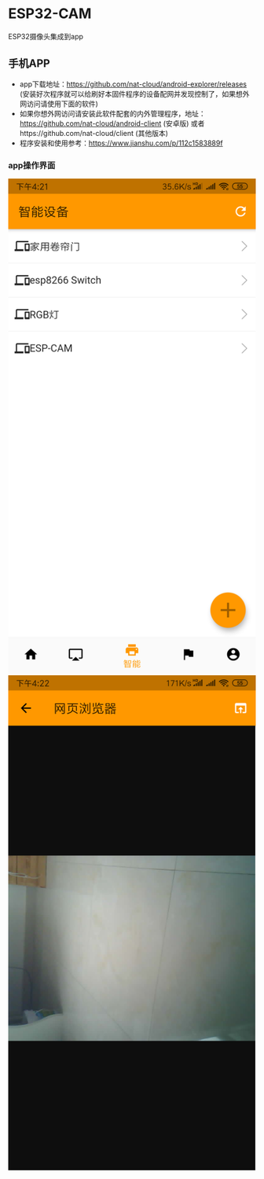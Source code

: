 # ESP32-CAM
ESP32摄像头集成到app

## 手机APP 
- app下载地址：https://github.com/nat-cloud/android-explorer/releases (安装好次程序就可以给刷好本固件程序的设备配网并发现控制了，如果想外网访问请使用下面的软件)
- 如果你想外网访问请安装此软件配套的内外管理程序，地址：https://github.com/nat-cloud/android-client (安卓版) 或者https://github.com/nat-cloud/client (其他版本)
- 程序安装和使用参考：https://www.jianshu.com/p/112c1583889f
### app操作界面 
![image](./images/devicelist.png)
![image](./images/camview.png)
